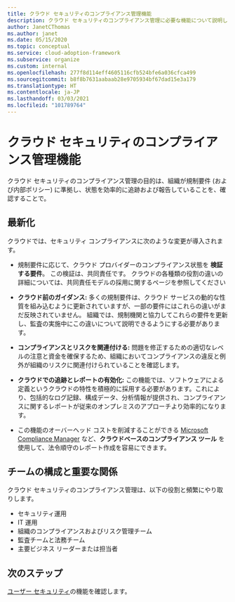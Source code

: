 ```yaml
---
title: クラウド セキュリティのコンプライアンス管理機能
description: クラウド セキュリティのコンプライアンス管理に必要な機能について説明します。
author: JanetCThomas
ms.author: janet
ms.date: 05/15/2020
ms.topic: conceptual
ms.service: cloud-adoption-framework
ms.subservice: organize
ms.custom: internal
ms.openlocfilehash: 277f8d114eff4605116cfb524bfe6a036cfca499
ms.sourcegitcommit: b8f8b7631aabaab28e9705934bf67dad15e3a179
ms.translationtype: HT
ms.contentlocale: ja-JP
ms.lasthandoff: 03/03/2021
ms.locfileid: "101789764"
---
```

# <a name="cloud-security-compliance-management-functions"></a>クラウド セキュリティのコンプライアンス管理機能

クラウド セキュリティのコンプライアンス管理の目的は、組織が規制要件 (および内部ポリシー) に準拠し、状態を効率的に追跡および報告していることを、確認することで。

## <a name="modernization"></a>最新化

クラウドでは、セキュリティ コンプライアンスに次のような変更が導入されます。

- 規制要件に応じて、クラウド プロバイダーのコンプライアンス状態を **検証する要件**。 この検証は、共同責任です。 クラウドの各種類の役割の違いの詳細については、共同責任モデルの採用に関するページを参照してください

- **クラウド前のガイダンス:** 多くの規制要件は、クラウド サービスの動的な性質を組み込むように更新されていますが、一部の要件にはこれらの違いがまだ反映されていません。 組織では、規制機関と協力してこれらの要件を更新し、監査の実施中にこの違いについて説明できるようにする必要があります。
- **コンプライアンスとリスクを関連付ける:** 問題を修正するための適切なレベルの注意と資金を確保するため、組織においてコンプライアンスの違反と例外が組織のリスクに関連付けられていることを確認します。
- **クラウドでの追跡とレポートの有効化:** この機能では、ソフトウェアによる定義というクラウドの特性を積極的に採用する必要があります。これにより、包括的なログ記録、構成データ、分析情報が提供され、コンプライアンスに関するレポートが従来のオンプレミスのアプローチより効率的になります。
- この機能のオーバーヘッド コストを削減することができる [Microsoft Compliance Manager](/microsoft-365/compliance/compliance-manager) など、**クラウドベースのコンプライアンス ツール** を使用して、法令順守のレポート作成を容易にできます。

## <a name="team-composition-and-key-relationships"></a>チームの構成と重要な関係

クラウド セキュリティのコンプライアンス管理は、以下の役割と頻繁にやり取りします。

- セキュリティ運用
- IT 運用
- 組織のコンプライアンスおよびリスク管理チーム
- 監査チームと法務チーム
- 主要ビジネス リーダーまたは担当者

## <a name="next-steps"></a>次のステップ

[ユーザー セキュリティ](./cloud-security-people.md)の機能を確認します。
